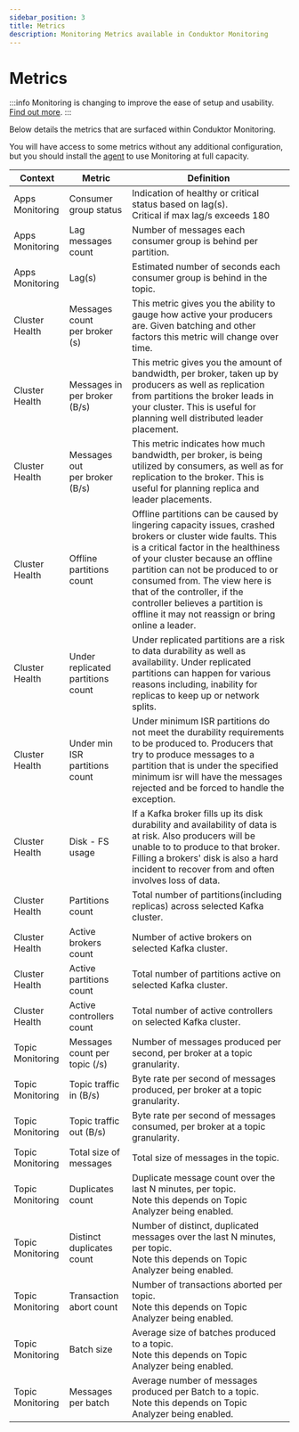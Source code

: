 ```yaml
---
sidebar_position: 3
title: Metrics
description: Monitoring Metrics available in Conduktor Monitoring
---
```


# Metrics

:::info
Monitoring is changing to improve the ease of setup and usability. [Find out more](../support/important-notices#monitoring-is-changing-january-27-2023).
:::

Below details the metrics that are surfaced within Conduktor Monitoring.

You will have access to some metrics without any additional configuration, but you should install the [agent](/platform/monitoring/getting-started/agent-setup) to use Monitoring at full capacity.

<!-- prettier-ignore -->
| Context | Metric | Definition |
|-----|---------------|---------------|
| Apps Monitoring | Consumer group status | Indication of healthy or critical status based on lag(s). <br />Critical if max lag/s exceeds 180 |
| Apps Monitoring | Lag messages count | Number of messages each consumer group is behind per partition. |
| Apps Monitoring | Lag(s) | Estimated number of seconds each consumer group is behind in the topic. |
| Cluster Health | Messages count <br />per broker (s) | This metric gives you the ability to gauge how active your producers are. Given batching and other factors this metric will change over time. |
| Cluster Health | Messages in <br />per broker (B/s) | This metric gives you the amount of bandwidth, per broker, taken up by producers as well as replication from partitions the broker leads in your cluster. This is useful for planning well distributed leader placement. |
| Cluster Health | Messages out <br />per broker (B/s) | This metric indicates how much bandwidth, per broker, is being utilized by consumers, as well as for replication to the broker. This is useful for planning replica and leader placements. |
| Cluster Health | Offline partitions count | Offline partitions can be caused by lingering capacity issues, crashed brokers or cluster wide faults. This is a critical factor in the healthiness of your cluster because an offline partition can not be produced to or consumed from. The view here is that of the controller, if the controller believes a partition is offline it may not reassign or bring online a leader. |
| Cluster Health | Under replicated partitions count | Under replicated partitions are a risk to data durability as well as availability. Under replicated partitions can happen for various reasons including, inability for replicas to keep up or network splits. |
| Cluster Health | Under min ISR partitions count | Under minimum ISR partitions do not meet the durability requirements to be produced to. Producers that try to produce messages to a partition that is under the specified minimum isr will have the messages rejected and be forced to handle the exception. |
| Cluster Health | Disk - FS usage | If a Kafka broker fills up its disk durability and availability of data is at risk. Also producers will be unable to to produce to that broker. Filling a brokers' disk is also a hard incident to recover from and often involves loss of data. |
| Cluster Health | Partitions count | Total number of partitions(including replicas) across selected Kafka cluster. |
| Cluster Health | Active brokers count | Number of active brokers on selected Kafka cluster. |
| Cluster Health | Active partitions count | Total number of partitions active on selected Kafka cluster. |
| Cluster Health | Active controllers count | Total number of active controllers on selected Kafka cluster. |
| Topic Monitoring | Messages count per topic (/s) | Number of messages produced per second, per broker at a topic granularity. |
| Topic Monitoring | Topic traffic in (B/s) | Byte rate per second of messages produced, per broker at a topic granularity. |
| Topic Monitoring | Topic traffic out (B/s) | Byte rate per second of messages consumed, per broker at a topic granularity. |
| Topic Monitoring | Total size of messages | Total size of messages in the topic. |
| Topic Monitoring | Duplicates count | Duplicate message count over the last N minutes, per topic. <br />Note this depends on Topic Analyzer being enabled.  |
| Topic Monitoring | Distinct duplicates count | Number of distinct, duplicated messages over the last N minutes, per topic. <br />Note this depends on Topic Analyzer being enabled. |
| Topic Monitoring | Transaction abort count | Number of transactions aborted per topic. <br />Note this depends on Topic Analyzer being enabled. |
| Topic Monitoring | Batch size | Average size of batches produced to a topic. <br />Note this depends on Topic Analyzer being enabled. |
| Topic Monitoring | Messages per batch | Average number of messages produced per Batch to a topic. <br />Note this depends on Topic Analyzer being enabled. |
